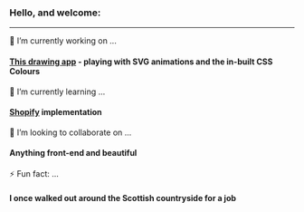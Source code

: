 ### Hello, and welcome:
---------------------------------------


🔭 I’m currently working on ...
#### [This drawing app](https://github.com/george-staniland/svg-draw) - playing with SVG animations and the in-built CSS Colours ####
🌱 I’m currently learning ...
#### [Shopify](https://www.shopify.com/about) implementation ####
👯 I’m looking to collaborate on ...
#### Anything front-end and beautiful ####
⚡ Fun fact: ...
#### I once walked out around the Scottish countryside for a job ####

